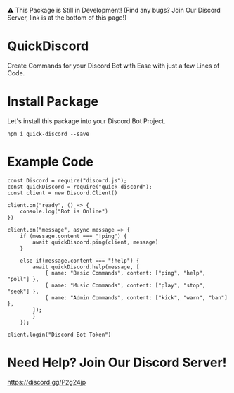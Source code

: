 ⚠ This Package is Still in Development! (Find any bugs? Join Our Discord Server, link is at the bottom of this page!)

# QuickDiscord

Create Commands for your Discord Bot with Ease with just a few Lines of Code.

# Install Package

Let's install this package into your Discord Bot Project.

`npm i quick-discord --save`

# Example Code

```
const Discord = require("discord.js");
const quickDiscord = require("quick-discord");
const client = new Discord.Client()

client.on("ready", () => {
    console.log("Bot is Online")
})

client.on("message", async message => {
    if (message.content === "!ping") {
        await quickDiscord.ping(client, message)
    }

    else if(message.content === "!help") {
        await quickDiscord.help(message, [
            { name: "Basic Commands", content: ["ping", "help", "poll"] },
            { name: "Music Commands", content: ["play", "stop", "seek"] },
            { name: "Admin Commands", content: ["kick", "warn", "ban"] },
        ]);
        }
    });

client.login("Discord Bot Token")
```

# Need Help? Join Our Discord Server!

https://discord.gg/P2g24jp